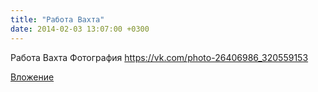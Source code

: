 ```yaml
---
title: "Работа Вахта"
date: 2014-02-03 13:07:00 +0300
---
```


Работа Вахта
Фотография
https://vk.com/photo-26406986_320559153

[Вложение](https://vk.com/photo-26406986_320559153)
